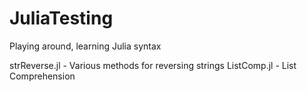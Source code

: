 # JuliaTesting
Playing around, learning Julia syntax

strReverse.jl - Various methods for reversing strings
ListComp.jl - List Comprehension
